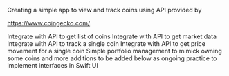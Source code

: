 Creating a simple app to view and track coins using API provided by

https://www.coingecko.com/


Integrate with API to get list of coins 
Integrate with API to get market data
Integrate with API to track a single coin
Integrate with API to get price movement for a single coin
Simple portfolio management to mimick owning some coins and more additions to be added below as ongoing practice to implement
interfaces in Swift UI
